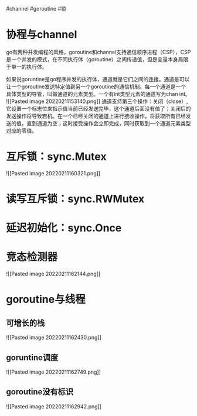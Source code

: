 #channel #goroutine #锁

# 协程与channel

go有两种并发编程的风格，goroutine和channel支持通信顺序进程（CSP），CSP是一个并发的模式，在不同执行体（goroutine）之间传递值，但是变量本身局限于单一的执行体。

如果说goruntine是go程序并发的执行体，通道就是它们之间的连接。通道是可以让一个goroutine发送特定值到另一个goroutine的通信机制。每一个通道是一个具体类型的导管，叫做通道的元素类型。一个有int类型元素的通道写为chan int。
![[Pasted image 20220211153140.png]]
通道支持第三个操作：关闭（close）,它设置一个标志位来指示值当前已经发送完毕，这个通道后面没有值了；关闭后的发送操作将导致宕机。在一个已经关闭的通道上进行接收操作，将获取所有已经发送的值，直到通道为空；这时接受操作会立即完成，同时获取到一个通道元素类型对应的零值。

# 互斥锁：sync.Mutex
![[Pasted image 20220211160321.png]]

# 读写互斥锁：sync.RWMutex

# 延迟初始化：sync.Once

# 竞态检测器
![[Pasted image 20220211162144.png]]

# goroutine与线程
## 可增长的栈
![[Pasted image 20220211162430.png]]

## goruntine调度
![[Pasted image 20220211162749.png]]

## goroutine没有标识
![[Pasted image 20220211162942.png]]

